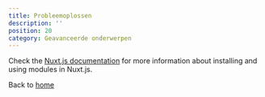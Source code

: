 ```yaml
---
title: Probleemoplossen
description: ''
position: 20
category: Geavanceerde onderwerpen
---
```


Check the [Nuxt.js documentation](https://nuxtjs.org/guides/configuration-glossary/configuration-modules) for more information about installing and using modules in Nuxt.js.


Back to [home](/)